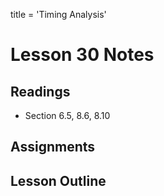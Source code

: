 title = 'Timing Analysis'

# Lesson 30 Notes

## Readings

- Section 6.5, 8.6, 8.10

## Assignments

## Lesson Outline
